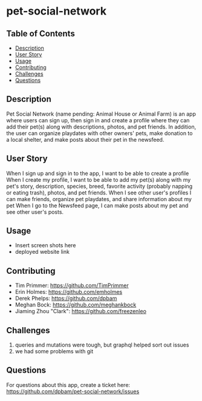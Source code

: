 # pet-social-network

## Table of Contents

- [Description](#description)
- [User Story](#userstory)
- [Usage](#usage)
- [Contributing](#contributing)
- [Challenges](#challenges)
- [Questions](#questions)

## Description

Pet Social Network (name pending: Animal House or Animal Farm) is an app where users can sign up, then sign in and create a profile where they can add their pet(s) along with descriptions, photos, and pet friends. In addition, the user can organize playdates with other owners' pets, make donation to a local shelter, and make posts about their pet in the newsfeed.

## User Story

When I sign up and sign in to the app, I want to be able to create a profile
When I create my profile, I want to be able to add my pet(s) along with my pet's story, description, species, breed, favorite activity (probably napping or eating trash), photos, and pet friends.
When I see other user's profiles I can make friends, organize pet playdates, and share information about my pet
When I go to the Newsfeed page, I can make posts about my pet and see other user's posts.

## Usage

- Insert screen shots here
- deployed website link

## Contributing

- Tim Primmer: https://github.com/TimPrimmer
- Erin Holmes: https://github.com/emholmes
- Derek Phelps: https://github.com/dpbam
- Meghan Bock: https://github.com/meghankbock
- Jiaming Zhou "Clark": https://github.com/freezenleo

## Challenges

1. queries and mutations were tough, but graphql helped sort out issues
2. we had some problems with git

## Questions

For questions about this app, create a ticket here: https://github.com/dpbam/pet-social-network/issues

